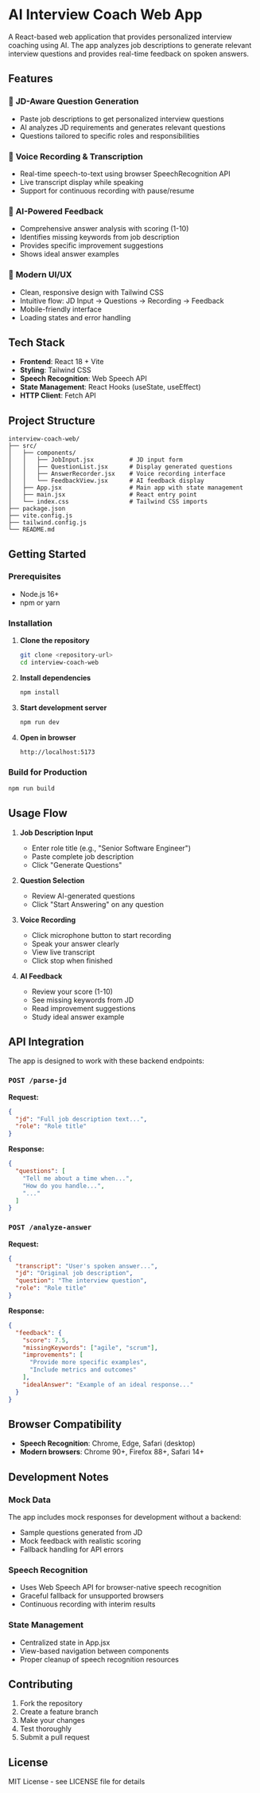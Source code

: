# AI Interview Coach Web App

A React-based web application that provides personalized interview coaching using AI. The app analyzes job descriptions to generate relevant interview questions and provides real-time feedback on spoken answers.

## Features

### 🎯 **JD-Aware Question Generation**
- Paste job descriptions to get personalized interview questions
- AI analyzes JD requirements and generates relevant questions
- Questions tailored to specific roles and responsibilities

### 🎤 **Voice Recording & Transcription**
- Real-time speech-to-text using browser SpeechRecognition API
- Live transcript display while speaking
- Support for continuous recording with pause/resume

### 🤖 **AI-Powered Feedback**
- Comprehensive answer analysis with scoring (1-10)
- Identifies missing keywords from job description
- Provides specific improvement suggestions
- Shows ideal answer examples

### 📱 **Modern UI/UX**
- Clean, responsive design with Tailwind CSS
- Intuitive flow: JD Input → Questions → Recording → Feedback
- Mobile-friendly interface
- Loading states and error handling

## Tech Stack

- **Frontend**: React 18 + Vite
- **Styling**: Tailwind CSS
- **Speech Recognition**: Web Speech API
- **State Management**: React Hooks (useState, useEffect)
- **HTTP Client**: Fetch API

## Project Structure

```
interview-coach-web/
├── src/
│   ├── components/
│   │   ├── JobInput.jsx          # JD input form
│   │   ├── QuestionList.jsx      # Display generated questions
│   │   ├── AnswerRecorder.jsx    # Voice recording interface
│   │   └── FeedbackView.jsx      # AI feedback display
│   ├── App.jsx                   # Main app with state management
│   ├── main.jsx                  # React entry point
│   └── index.css                 # Tailwind CSS imports
├── package.json
├── vite.config.js
├── tailwind.config.js
└── README.md
```

## Getting Started

### Prerequisites
- Node.js 16+ 
- npm or yarn

### Installation

1. **Clone the repository**
   ```bash
   git clone <repository-url>
   cd interview-coach-web
   ```

2. **Install dependencies**
   ```bash
   npm install
   ```

3. **Start development server**
   ```bash
   npm run dev
   ```

4. **Open in browser**
   ```
   http://localhost:5173
   ```

### Build for Production

```bash
npm run build
```

## Usage Flow

1. **Job Description Input**
   - Enter role title (e.g., "Senior Software Engineer")
   - Paste complete job description
   - Click "Generate Questions"

2. **Question Selection**
   - Review AI-generated questions
   - Click "Start Answering" on any question

3. **Voice Recording**
   - Click microphone button to start recording
   - Speak your answer clearly
   - View live transcript
   - Click stop when finished

4. **AI Feedback**
   - Review your score (1-10)
   - See missing keywords from JD
   - Read improvement suggestions
   - Study ideal answer example

## API Integration

The app is designed to work with these backend endpoints:

### `POST /parse-jd`
**Request:**
```json
{
  "jd": "Full job description text...",
  "role": "Role title"
}
```

**Response:**
```json
{
  "questions": [
    "Tell me about a time when...",
    "How do you handle...",
    "..."
  ]
}
```

### `POST /analyze-answer`
**Request:**
```json
{
  "transcript": "User's spoken answer...",
  "jd": "Original job description",
  "question": "The interview question",
  "role": "Role title"
}
```

**Response:**
```json
{
  "feedback": {
    "score": 7.5,
    "missingKeywords": ["agile", "scrum"],
    "improvements": [
      "Provide more specific examples",
      "Include metrics and outcomes"
    ],
    "idealAnswer": "Example of an ideal response..."
  }
}
```

## Browser Compatibility

- **Speech Recognition**: Chrome, Edge, Safari (desktop)
- **Modern browsers**: Chrome 90+, Firefox 88+, Safari 14+

## Development Notes

### Mock Data
The app includes mock responses for development without a backend:
- Sample questions generated from JD
- Mock feedback with realistic scoring
- Fallback handling for API errors

### Speech Recognition
- Uses Web Speech API for browser-native speech recognition
- Graceful fallback for unsupported browsers
- Continuous recording with interim results

### State Management
- Centralized state in App.jsx
- View-based navigation between components
- Proper cleanup of speech recognition resources

## Contributing

1. Fork the repository
2. Create a feature branch
3. Make your changes
4. Test thoroughly
5. Submit a pull request

## License

MIT License - see LICENSE file for details 